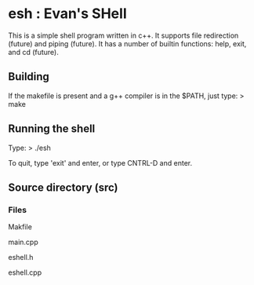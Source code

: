# esh : Evan's SHell 

This is a simple shell program written in c++. 
It supports file redirection (future) and piping
(future). It has a number of builtin functions:
help, exit, and cd (future).

## Building
If the makefile is present and a g++ compiler is in the $PATH, 
just type:
	> make

## Running the shell
Type:
	> ./esh

To quit, type 'exit' and enter, or type CNTRL-D and enter.

## Source directory (src)
### Files

Makfile

main.cpp

eshell.h

eshell.cpp

